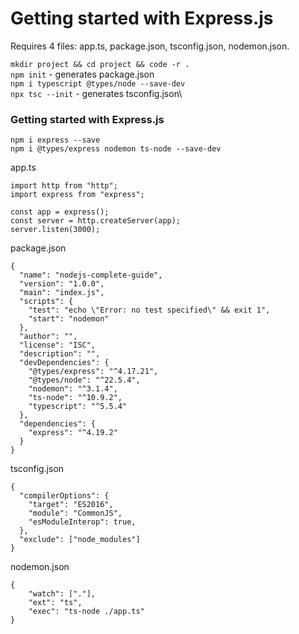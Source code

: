 # Getting started with Express.js
Requires 4 files: app.ts, package.json, tsconfig.json, nodemon.json.

`mkdir project && cd project && code -r .`\
`npm init` - generates package.json\
`npm i typescript @types/node --save-dev`\
`npx tsc --init` - generates tsconfig.json\

### Getting started with Express.js
`npm i express --save`\
`npm i @types/express nodemon ts-node --save-dev`

app.ts
```
import http from "http";
import express from "express";

const app = express();
const server = http.createServer(app);
server.listen(3000);
```

package.json
```
{
  "name": "nodejs-complete-guide",
  "version": "1.0.0",
  "main": "index.js",
  "scripts": {
    "test": "echo \"Error: no test specified\" && exit 1",
    "start": "nodemon"
  },
  "author": "",
  "license": "ISC",
  "description": "",
  "devDependencies": {
    "@types/express": "^4.17.21",
    "@types/node": "^22.5.4",
    "nodemon": "^3.1.4",
    "ts-node": "^10.9.2",
    "typescript": "^5.5.4"
  },
  "dependencies": {
    "express": "^4.19.2"
  }
}
```

tsconfig.json
```
{
  "compilerOptions": {
    "target": "ES2016",                                 
    "module": "CommonJS",
    "esModuleInterop": true,                             
  },
  "exclude": ["node_modules"]
}
```

nodemon.json
```
{
    "watch": ["."],
    "ext": "ts",
    "exec": "ts-node ./app.ts"
}
```
